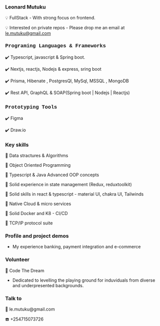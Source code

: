 <h3 style"font-family: Courier, monospace; color:blue"> Leonard Mutuku  </h3>
💡  FullStack - With strong focus on frontend.

💡  Interested on private repos - Please drop me an email at le.mutuku@gmail.com

<h3 style="font-family: Courier, monospace;"> Programing Languages & Frameworks </h3>
 
✔️ Typescript, javascript & Spring boot. 
 
✔️ Nextjs, reactjs, Nodejs & express, sring boot

✔️ Prisma, Hibenate , PostgresQl, MySql, MSSQL , MongoDB 

✔️ Rest API, GraphQL & SOAP(Spring boot | Nodejs | Reactjs)


<h3 style="font-family: Courier, monospace;"> Prototyping Tools</h3>

✔️ Figma 

✔️ Draw.io  

<h3 style"font-family: Courier, monospace;">Key skills</h3>

 📌 Data stractures & Algorithms
 
 📌 Object Oriented Programming

 📌 Typescript & Java Advanced OOP concepts

 📌 Solid experience in state management (Redux, reduxtoolkit)
 
 📌 Solid skills in react & typescript - material UI, chakra UI, Tailwinds 

 📌 Native Cloud & micro services

 📌 Solid Docker and K8 -  CI/CD 

 📌 TCP/IP protocol suite


 <h3  style"font-family: Courier, monospace;"> Profile and project demos</h3>
 
 + My experience banking, payment integration and e-commerce
 

<h3 style"font-family: Courier, monospace;"> Volunteer</h3>

🥂 Code The Dream
- Dedicated to levelling the playing ground for induviduals from diverse and underpresented backgrounds.

<h3> Talk to</h3>
📧 le.mutuku@gmail.com

☎️ +254715073726


 

